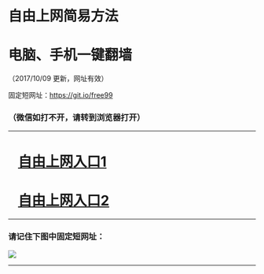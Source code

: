 ﻿# 自由上网简易方法

# 电脑、手机一键翻墙

（2017/10/09 更新，网址有效）

固定短网址：https://git.io/free99

### （微信如打不开，请转到浏览器打开）


***





# &nbsp;&nbsp; <a href="http://ft550520583.fwq-tz-1001.info/fwqtz01.html?t=100900114411 " target="_blank">自由上网入口1</a>
# &nbsp;&nbsp; <a href="http://ft277734191.fwq-tz-1002.info/fwqtz02.html?t=100900124996 " target="_blank">自由上网入口2</a>
***

### 请记住下图中固定短网址：

<img src="https://s3-us-west-2.amazonaws.com/fwq-1001/yjfq-20170905okok.png" /> 


***

